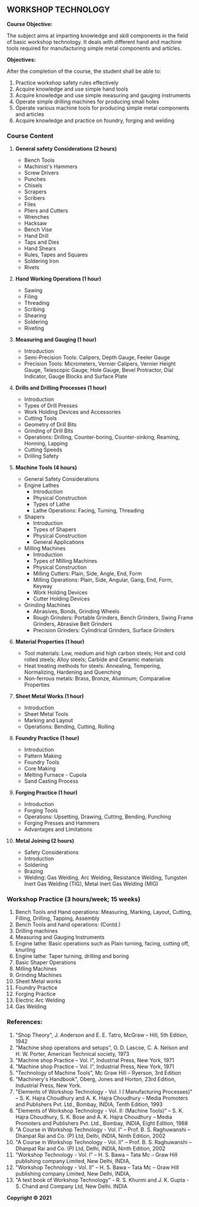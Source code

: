 ## WORKSHOP TECHNOLOGY

**Course Objective:**

The subject aims at imparting knowledge and skill components in the field of basic workshop technology. It deals with different hand and machine tools required for manufacturing simple metal components and articles. 

**Objectives:**

After the completion of the course, the student shall be able to:

1. Practice workshop safety rules effectively
2. Acquire knowledge and use simple hand tools
3. Acquire knowledge and use simple measuring and gauging instruments
4. Operate simple drilling machines for producing small holes
5. Operate various machine tools for producing simple metal components and articles
6. Acquire knowledge and practice on foundry, forging and welding

### Course Content

1. **General safety Considerations (2 hours)**
    * Bench Tools
    * Machinist's Hammers
    * Screw Drivers
    * Punches
    * Chisels
    * Scrapers
    * Scribers
    * Files
    * Pliers and Cutters
    * Wrenches
    * Hacksaw
    * Bench Vise
    * Hand Drill
    * Taps and Dies
    * Hand Shears
    * Rules, Tapes and Squares
    * Soldering Iron
    * Rivets

2. **Hand Working Operations (1 hour)**
    * Sawing
    * Filing
    * Threading
    * Scribing
    * Shearing
    * Soldering
    * Riveting

3. **Measuring and Gauging (1 hour)**
    * Introduction
    * Semi-Precision Tools: Calipers, Depth Gauge, Feeler Gauge
    * Precision Tools: Micrometers, Vernier Calipers, Vernier Height Gauge, Telescopic Gauge, Hole Gauge, Bevel Protractor, Dial Indicator, Gauge Blocks and Surface Plate

4. **Drills and Drilling Processes (1 hour)**
    * Introduction
    * Types of Drill Presses
    * Work Holding Devices and Accessories
    * Cutting Tools
    * Geometry of Drill Bits
    * Grinding of Drill Bits
    * Operations: Drilling, Counter-boring, Counter-sinking, Reaming, Honning, Lapping
    * Cutting Speeds
    * Drilling Safety

5. **Machine Tools (4 hours)**
    * General Safety Considerations
    * Engine Lathes
        * Introduction
        * Physical Construction
        * Types of Lathe
        * Lathe Operations: Facing, Turning, Threading
    * Shapers
        * Introduction
        * Types of Shapers
        * Physical Construction
        * General Applications
    * Milling Machines
        * Introduction
        * Types of Milling Machines
        * Physical Construction
        * Milling Cutters: Plain, Side, Angle, End, Form
        * Milling Operations: Plain, Side, Angular, Gang, End, Form, Keyway
        * Work Holding Devices
        * Cutter Holding Devices
    * Grinding Machines
        * Abrasives, Bonds, Grinding Wheels
        * Rough Grinders: Portable Grinders, Bench Grinders, Swing Frame Grinders, Abrasive Belt Grinders
        * Precision Grinders: Cylindrical Grinders, Surface Grinders

6. **Material Properties (1 hour)**
    * Tool materials: Low, medium and high carbon steels; Hot and cold rolled steels; Alloy steels; Carbide and Ceramic materials
    * Heat treating methods for steels: Annealing, Tempering, Normalizing, Hardening and Quenching
    * Non-ferrous metals: Brass, Bronze, Aluminum; Comparative Properties

7. **Sheet Metal Works (1 hour)**
    * Introduction
    * Sheet Metal Tools
    * Marking and Layout
    * Operations: Bending, Cutting, Rolling

8. **Foundry Practice (1 hour)**
    * Introduction
    * Pattern Making
    * Foundry Tools
    * Core Making
    * Melting Furnace - Cupola
    * Sand Casting Process

9. **Forging Practice (1 hour)**
    * Introduction
    * Forging Tools
    * Operations: Upsetting, Drawing, Cutting, Bending, Punching
    * Forging Presses and Hammers
    * Advantages and Limitations

10. **Metal Joining (2 hours)**
    * Safety Considerations
    * Introduction
    * Soldering
    * Brazing
    * Welding: Gas Welding, Arc Welding, Resistance Welding, Tungsten Inert Gas Welding (TIG), Metal Inert Gas Welding (MIG)


### Workshop Practice (3 hours/week; 15 weeks)

1. Bench Tools and Hand operations: Measuring, Marking, Layout, Cutting, Filling, Drilling, Tapping, Assembly
2. Bench Tools and hand operations: (Contd.)
3. Drilling machines
4. Measuring and Gauging Instruments
5. Engine lathe: Basic operations such as Plain turning, facing, cutting off, knurling
6. Engine lathe: Taper turning, drilling and boring
7. Basic Shaper Operations
8. Milling Machines
9. Grinding Machines
10. Sheet Metal works
11. Foundry Practice
12. Forging Practice
13. Electric Arc Welding
14. Gas Welding


### References:

1. "Shop Theory", J. Anderson and E. E. Tatro, McGraw – Hill, 5th Edition, 1942
2. "Machine shop operations and setups", O. D. Lascoe, C. A. Nelson and H. W. Porter, American Technical society, 1973
3. "Machine shop Practice – Vol. I", Industrial Press, New York, 1971
4. "Machine shop Practice – Vol. I", Industrial Press, New York, 1971
5. "Technology of Machine Tools", Mc Graw Hill – Ryerson, 3rd Edition
6. "Machinery's Handbook", Oberg, Jones and Horton, 23rd Edition, Industrial Press, New York.
7. "Elements of Workshop Technology - Vol. I ( Manufacturing Processes)" – S. K. Hajra Choudhury and A. K. Hajra Choudhury – Media Promoters and Publishers Pvt. Ltd., Bombay, INDIA, Tenth Edition, 1993
8. "Elements of Workshop Technology - Vol. II: (Machine Tools)" – S. K. Hajra Choudhury, S. K. Bose and A. K. Hajra Choudhury – Media Promoters and Publishers Pvt. Ltd., Bombay, INDIA, Eight Edition, 1988
9. "A Course in Workshop Technology - Vol. I" – Prof. B. S. Raghuwanshi – Dhanpat Rai and Co. (P) Ltd, Delhi, INDIA, Ninth Edition, 2002
10. "A Course in Workshop Technology - Vol. II" – Prof. B. S. Raghuwanshi – Dhanpat Rai and Co. (P) Ltd, Delhi, INDIA, Ninth Edition, 2002
11. "Workshop Technology - Vol. I" – H. S. Bawa – Tata Mc – Graw Hill publishing company Limited, New Delhi, INDIA, 
12. "Workshop Technology - Vol. II" – H. S. Bawa – Tata Mc – Graw Hill publishing company Limited, New Delhi, INDIA, 
13. "A text book of Workshop Technology" - R. S. Khurmi and J. K. Gupta - S. Chand and Company Ltd, New Delhi. INDIA


**Copyright © 2021** 
